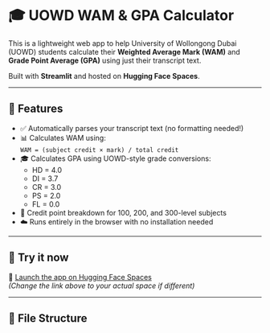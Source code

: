 # 🎓 UOWD WAM & GPA Calculator

This is a lightweight web app to help University of Wollongong Dubai (UOWD) students calculate their **Weighted Average Mark (WAM)** and **Grade Point Average (GPA)** using just their transcript text.

Built with **Streamlit** and hosted on **Hugging Face Spaces**.

---

## 📌 Features

- ✅ Automatically parses your transcript text (no formatting needed!)
- 📊 Calculates WAM using:  
  `WAM = (subject credit × mark) / total credit`
- 🎓 Calculates GPA using UOWD-style grade conversions:
  - HD = 4.0
  - DI = 3.7
  - CR = 3.0
  - PS = 2.0
  - FL = 0.0
- 🔢 Credit point breakdown for 100, 200, and 300-level subjects
- ☁️ Runs entirely in the browser with no installation needed

---

## 🚀 Try it now

🧠 [Launch the app on Hugging Face Spaces](https://huggingface.co/spaces/rivapereira123/wam-calculator)  
*(Change the link above to your actual space if different)*

---

## 📂 File Structure

